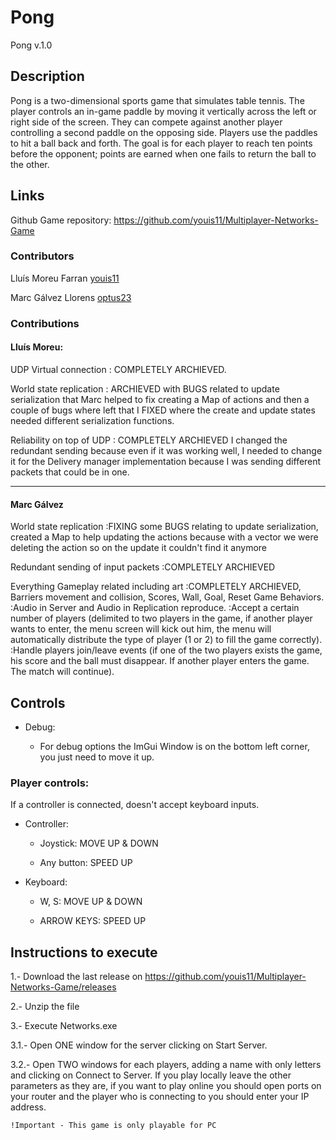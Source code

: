 # Pong

Pong v.1.0

## Description

Pong is a two-dimensional sports game that simulates table tennis. The player controls an in-game paddle by moving it vertically across the left or right side of the screen. They can compete against another player controlling a second paddle on the opposing side. Players use the paddles to hit a ball back and forth. The goal is for each player to reach ten points before the opponent; points are earned when one fails to return the ball to the other.

## Links

Github Game repository: https://github.com/youis11/Multiplayer-Networks-Game

### Contributors

Lluís Moreu Farran [youis11](https://github.com/youis11)

Marc Gálvez Llorens [optus23](https://github.com/optus23)

### Contributions

#### Lluís Moreu: 

UDP Virtual connection 
  : COMPLETELY ARCHIEVED.

World state replication 
  : ARCHIEVED with BUGS related to update serialization that Marc helped to fix creating a Map of actions and then a couple of bugs where left that I FIXED where the create and update states needed different serialization functions.

Reliability on top of UDP
  : COMPLETELY ARCHIEVED I changed the redundant sending because even if it was working well, I needed to change it for the Delivery manager implementation because I was sending different packets that could be in one.
___

#### Marc Gálvez
World state replication
  :FIXING some BUGS relating to update serialization, created a Map to help updating the actions because with a vector we were deleting the action so on the update it couldn't find it anymore
 
Redundant sending of input packets
  :COMPLETELY ARCHIEVED
 
Everything Gameplay related including art
  :COMPLETELY ARCHIEVED, Barriers movement and collision, Scores, Wall, Goal, Reset Game Behaviors.
  :Audio in Server and Audio in Replication reproduce.
  :Accept a certain number of players (delimited to two players in the game, if another player wants to enter, the menu screen will kick out him, the menu will automatically distribute the type of player (1 or 2) to fill the game correctly).
  :Handle players join/leave events (if one of the two players exists the game, his score and the ball must disappear. If another player enters the game. The match will continue).

## Controls

- Debug:

  - For debug options the ImGui Window is on the bottom left corner, you just need to move it up.

### Player controls:

If a controller is connected, doesn't accept keyboard inputs.

- Controller:

  - Joystick: MOVE UP & DOWN

  - Any button: SPEED UP

- Keyboard:

  - W, S: MOVE UP & DOWN

  - ARROW KEYS: SPEED UP

## Instructions to execute

1.- Download the last release on https://github.com/youis11/Multiplayer-Networks-Game/releases

2.- Unzip the file

3.- Execute Networks.exe

3.1.- Open ONE window for the server clicking on Start Server.

3.2.- Open TWO windows for each players, adding a name with only letters and clicking on Connect to Server. If you play locally leave the other parameters as they are, if you want to play online you should open ports on your router and the player who is connecting to you should enter your IP address.

~~~
!Important - This game is only playable for PC
~~~
